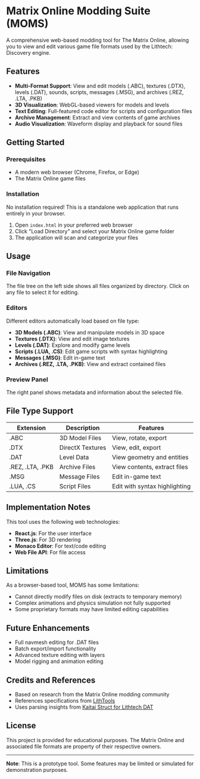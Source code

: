 # Matrix Online Modding Suite (MOMS)

A comprehensive web-based modding tool for The Matrix Online, allowing you to view and edit various game file formats used by the Lithtech: Discovery engine.

## Features

- **Multi-Format Support**: View and edit models (.ABC), textures (.DTX), levels (.DAT), sounds, scripts, messages (.MSG), and archives (.REZ, .LTA, .PKB)
- **3D Visualization**: WebGL-based viewers for models and levels
- **Text Editing**: Full-featured code editor for scripts and configuration files
- **Archive Management**: Extract and view contents of game archives
- **Audio Visualization**: Waveform display and playback for sound files

## Getting Started

### Prerequisites

- A modern web browser (Chrome, Firefox, or Edge)
- The Matrix Online game files

### Installation

No installation required! This is a standalone web application that runs entirely in your browser.

1. Open `index.html` in your preferred web browser
2. Click "Load Directory" and select your Matrix Online game folder
3. The application will scan and categorize your files

## Usage

### File Navigation

The file tree on the left side shows all files organized by directory. Click on any file to select it for editing.

### Editors

Different editors automatically load based on file type:

- **3D Models (.ABC)**: View and manipulate models in 3D space
- **Textures (.DTX)**: View and edit image textures
- **Levels (.DAT)**: Explore and modify game levels
- **Scripts (.LUA, .CS)**: Edit game scripts with syntax highlighting
- **Messages (.MSG)**: Edit in-game text
- **Archives (.REZ, .LTA, .PKB)**: View and extract contained files

### Preview Panel

The right panel shows metadata and information about the selected file.

## File Type Support

| Extension | Description | Features |
|-----------|-------------|----------|
| .ABC | 3D Model Files | View, rotate, export |
| .DTX | DirectX Textures | View, edit, export |
| .DAT | Level Data | View geometry and entities |
| .REZ, .LTA, .PKB | Archive Files | View contents, extract files |
| .MSG | Message Files | Edit in-game text |
| .LUA, .CS | Script Files | Edit with syntax highlighting |

## Implementation Notes

This tool uses the following web technologies:

- **React.js**: For the user interface
- **Three.js**: For 3D rendering
- **Monaco Editor**: For text/code editing
- **Web File API**: For file access

## Limitations

As a browser-based tool, MOMS has some limitations:

- Cannot directly modify files on disk (extracts to temporary memory)
- Complex animations and physics simulation not fully supported
- Some proprietary formats may have limited editing capabilities

## Future Enhancements

- Full navmesh editing for .DAT files
- Batch export/import functionality
- Advanced texture editing with layers
- Model rigging and animation editing

## Credits and References

- Based on research from the Matrix Online modding community
- References specifications from [LithTools](https://haekb.itch.io/lithtools)
- Uses parsing insights from [Kaitai Struct for Lithtech DAT](https://github.com/leoschur/kaitai_lithtech_dat_struct)

## License

This project is provided for educational purposes. The Matrix Online and associated file formats are property of their respective owners.

---

**Note**: This is a prototype tool. Some features may be limited or simulated for demonstration purposes.